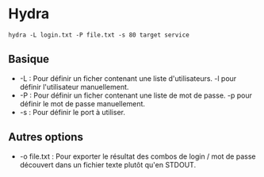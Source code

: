 # Hydra

`hydra -L login.txt -P file.txt -s 80 target service`

## Basique

* -L : Pour définir un ficher contenant une liste d'utilisateurs. -l pour définir l'utilisateur manuellement.
* -P : Pour définir un ficher contenant une liste de mot de passe. -p pour définir le mot de passe manuellement.
* -s : Pour définir le port à utiliser. 

## Autres options

* -o file.txt : Pour exporter le résultat des combos de login / mot de passe découvert dans un fichier texte plutôt qu'en STDOUT.


